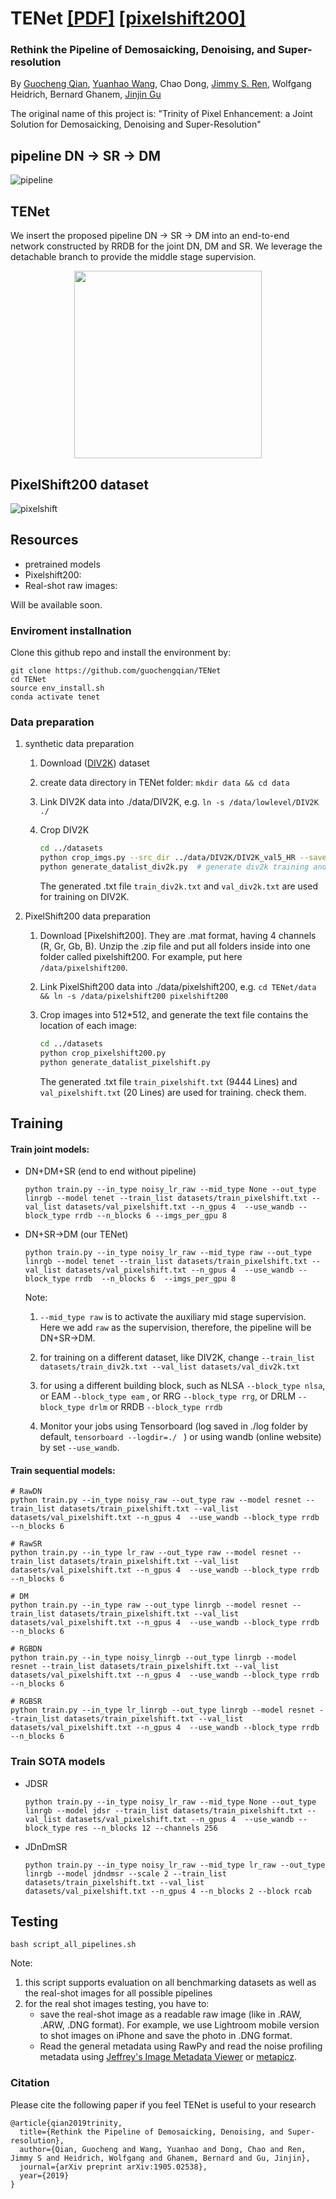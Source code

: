 # TENet <a href="https://arxiv.org/abs/1905.02538" target="_blank">[PDF]</a> <a href="http://gcqian.com/project/pixelshift200">[pixelshift200]</a> 

### Rethink the Pipeline of Demosaicking, Denoising, and Super-resolution
By [Guocheng Qian](https://guochengqian.github.io/), [Yuanhao Wang](https://github.com/yuanhaowang1213), Chao Dong, [Jimmy S. Ren](http://www.jimmyren.com/), Wolfgang Heidrich, Bernard Ghanem, [Jinjin Gu](http://www.jasongt.com/)

The original name of this project is: "Trinity of Pixel Enhancement: a Joint Solution for Demosaicking, Denoising and Super-Resolution"



## pipeline DN -> SR -> DM

![pipeline](misc/pipeline_result.png)

## TENet

We insert the proposed pipeline DN -> SR -> DM into an end-to-end network constructed by RRDB for the joint DN, DM and SR. We leverage the detachable branch to provide the middle stage supervision. 

<p align="center">
  <img height="300" src="misc/Network.png">
</p>


## PixelShift200 dataset

![pixelshift](misc/PixelShift.png)



## Resources

* pretrained models
* Pixelshift200: 
* Real-shot raw images:

Will be available soon. 





### Enviroment installnation

Clone this github repo and install the environment by:

```shell
git clone https://github.com/guochengqian/TENet
cd TENet
source env_install.sh
conda activate tenet
```



### Data preparation

1. synthetic data preparation

   1. Download ([DIV2K](https://drive.google.com/file/d/1vXPPr2hVaMewz2JA1lFfI5uHB4ENwRXQ/view?usp=sharing)) dataset

   2. create data directory in TENet folder: `mkdir data && cd data`

   3. Link DIV2K data into ./data/DIV2K, e.g. `ln -s /data/lowlevel/DIV2K ./` 

   4. Crop DIV2K
      ```bash
      cd ../datasets
      python crop_imgs.py --src_dir ../data/DIV2K/DIV2K_val5_HR --save_dir ../data/DIV2K/DIV2K_val5_HR_sub # crop val5 images
      python generate_datalist_div2k.py  # generate div2k training and val dataset
      ```
      The generated .txt file  `train_div2k.txt` and `val_div2k.txt` are used for training on DIV2K.     
   
2. PixelShift200 data preparation 

   1. Download [Pixelshift200]. They are .mat format, having 4 channels (R, Gr, Gb, B). Unzip the .zip file and put all folders inside into one folder called pixelshift200. For example, put here `/data/pixelshift200`. 

   3. Link PixelShift200 data into ./data/pixelshift200, e.g. `cd TENet/data && ln -s /data/pixelshift200 pixelshift200` 

   4. Crop images into 512*512, and generate the text file contains the location of each image:
      ```bash
      cd ../datasets
      python crop_pixelshift200.py 
      python generate_datalist_pixelshift.py 
      ```
      The generated .txt file  `train_pixelshift.txt` (9444 Lines) and `val_pixelshift.txt` (20 Lines) are used for training. check them. 


## Training
#### Train  joint  models: 

* DN+DM+SR (end to end without pipeline)

  ```shell
  python train.py --in_type noisy_lr_raw --mid_type None --out_type linrgb --model tenet --train_list datasets/train_pixelshift.txt --val_list datasets/val_pixelshift.txt --n_gpus 4  --use_wandb --block_type rrdb --n_blocks 6 --imgs_per_gpu 8
  ```

* DN+SR->DM (our TENet)

  ```SHELL
  python train.py --in_type noisy_lr_raw --mid_type raw --out_type linrgb --model tenet --train_list datasets/train_pixelshift.txt --val_list datasets/val_pixelshift.txt --n_gpus 4  --use_wandb --block_type rrdb  --n_blocks 6  --imgs_per_gpu 8
  ```

  Note: 

  1.  `--mid_type raw` is to activate the auxiliary mid stage supervision. Here we add `raw` as the supervision, therefore, the pipeline will be DN+SR->DM.

  2.  for training on a different dataset, like DIV2K, change `--train_list datasets/train_div2k.txt --val_list datasets/val_div2k.txt` 

  3.  for using a different building block, such as NLSA `--block_type nlsa`, or EAM `--block_type eam` , or RRG `--block_type rrg`, or DRLM `--block_type drlm` or RRDB `--block_type rrdb`

  4.  Monitor your jobs using Tensorboard (log saved in ./log folder by default, `tensorboard --logdir=./ ` ) or using wandb (online website) by set `--use_wandb`. 



#### Train sequential models: 

```shell
# RawDN
python train.py --in_type noisy_raw --out_type raw --model resnet --train_list datasets/train_pixelshift.txt --val_list datasets/val_pixelshift.txt --n_gpus 4  --use_wandb --block_type rrdb --n_blocks 6

# RawSR
python train.py --in_type lr_raw --out_type raw --model resnet --train_list datasets/train_pixelshift.txt --val_list datasets/val_pixelshift.txt --n_gpus 4  --use_wandb --block_type rrdb --n_blocks 6

# DM
python train.py --in_type raw --out_type linrgb --model resnet --train_list datasets/train_pixelshift.txt --val_list datasets/val_pixelshift.txt --n_gpus 4  --use_wandb --block_type rrdb --n_blocks 6

# RGBDN
python train.py --in_type noisy_linrgb --out_type linrgb --model resnet --train_list datasets/train_pixelshift.txt --val_list datasets/val_pixelshift.txt --n_gpus 4  --use_wandb --block_type rrdb --n_blocks 6

# RGBSR
python train.py --in_type lr_linrgb --out_type linrgb --model resnet --train_list datasets/train_pixelshift.txt --val_list datasets/val_pixelshift.txt --n_gpus 4  --use_wandb --block_type rrdb --n_blocks 6
```




### Train SOTA models
* JDSR
  ```SHELL
  python train.py --in_type noisy_lr_raw --mid_type None --out_type linrgb --model jdsr --train_list datasets/train_pixelshift.txt --val_list datasets/val_pixelshift.txt --n_gpus 4  --use_wandb --block_type res --n_blocks 12 --channels 256
  ```

* JDnDmSR

  ```SHELL
  python train.py --in_type noisy_lr_raw --mid_type lr_raw --out_type linrgb --model jdndmsr --scale 2 --train_list datasets/train_pixelshift.txt --val_list datasets/val_pixelshift.txt --n_gpus 4 --n_blocks 2 --block rcab
  ```



## Testing

```shell
bash script_all_pipelines.sh 
```

Note: 
1. this script supports evaluation on all benchmarking datasets as well as the real-shot images for all possible pipelines
2. for the real shot images testing, you have to:
    * save the real-shot image as a readable raw image (like in .RAW, .ARW, .DNG format).  For example,  we use Lightroom mobile version to shot images on iPhone and save the photo in .DNG format.
    * Read the general metadata using RawPy and read the noise profiling metadata using [Jeffrey's Image Metadata Viewer](http://exif.regex.info/exif.cgi) or [metapicz](http://metapicz.com/). 



### Citation 

Please cite the following paper if you feel TENet is useful to your research

```
@article{qian2019trinity,
  title={Rethink the Pipeline of Demosaicking, Denoising, and Super-resolution},
  author={Qian, Guocheng and Wang, Yuanhao and Dong, Chao and Ren, Jimmy S and Heidrich, Wolfgang and Ghanem, Bernard and Gu, Jinjin},
  journal={arXiv preprint arXiv:1905.02538},
  year={2019}
}
```

